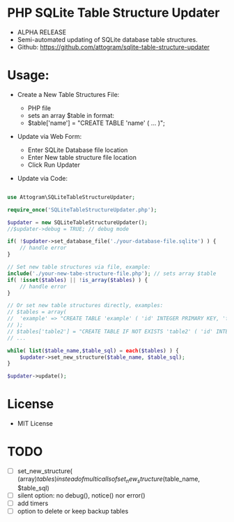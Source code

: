 # PHP SQLite Table Structure Updater

* ALPHA RELEASE
* Semi-automated updating of SQLite database table structures.
* Github: https://github.com/attogram/sqlite-table-structure-updater

# Usage:

* Create a New Table Structures File:
  * PHP file
  * sets an array $table in format:
  * $table['name'] = "CREATE TABLE 'name' ( ... )";

* Update via Web Form:
  * Enter SQLite Database file location
  * Enter New table structure file location
  * Click Run Updater

* Update via Code:
```php

use Attogram\SQLiteTableStructureUpdater;

require_once('SQLiteTableStructureUpdater.php');

$updater = new SQLiteTableStructureUpdater();
//$updater->debug = TRUE; // debug mode

if( !$updater->set_database_file('./your-database-file.sqlite') ) {
    // handle error
}

// Set new table structures via file, example:
include('./your-new-tabe-structure-file.php'); // sets array $table
if( !isset($tables) || !is_array($tables) ) {
    // handle error
}

// Or set new table structures directly, examples:
// $tables = array(
//  'example' => "CREATE TABLE 'example' ( 'id' INTEGER PRIMARY KEY, 'foo' TEXT )",
// );
// $tables['table2'] = "CREATE TABLE IF NOT EXISTS 'table2' ( 'id' INTEGER PRIMARY KEY, 'bar' TEXT )";
// ...

while( list($table_name,$table_sql) = each($tables) ) {
    $updater->set_new_structure($table_name, $table_sql);
}

$updater->update();

```

# License

* MIT License

# TODO
- [ ] set_new_structure( (array)$tables ) instead of multi calls of set_new_structure($table_name, $table_sql)
- [ ] silent option: no debug(), notice() nor error()
- [ ] add timers
- [ ] option to delete or keep backup tables
